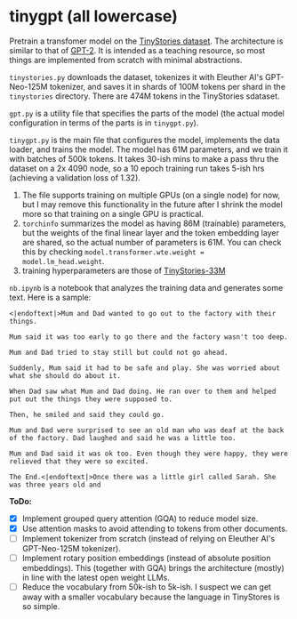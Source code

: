 # tinygpt (all lowercase)

Pretrain a transfomer model on the [TinyStories dataset](https://huggingface.co/datasets/roneneldan/TinyStories). The architecture is similar to that of [GPT-2](https://huggingface.co/openai-community/gpt2). It is intended as a teaching resource, so most things are implemented from scratch with minimal abstractions.

`tinystories.py` downloads the dataset, tokenizes it with Eleuther AI's GPT-Neo-125M tokenizer, and saves it in shards of 100M tokens per shard in the `tinystories` directory. There are 474M tokens in the TinyStories sdataset.

`gpt.py` is a utility file that specifies the parts of the model (the actual model configuration in terms of the parts is in `tinygpt.py`). 

`tinygpt.py` is the main file that configures the model, implements the data loader, and trains the model. The model has 61M parameters, and we train it with batches of 500k tokens. It takes 30-ish mins to make a pass thru the dataset on a 2x 4090 node, so a 10 epoch training run takes 5-ish hrs (achieving a validation loss of 1.32).

1. The file supports training on multiple GPUs (on a single node) for now, but I may remove this functionality in the future after I shrink the model more so that training on a single GPU is practical.
2. `torchinfo` summarizes the model as having 86M (trainable) parameters, but the weights of the final linear layer and the token embedding layer are shared, so the actual number of parameters is 61M. You can check this by checking `model.transformer.wte.weight = model.lm_head.weight`.
3. training hyperparameters are those of [TinyStories-33M](https://huggingface.co/roneneldan/TinyStories-33M)

`nb.ipynb` is a notebook that analyzes the training data and generates some text. Here is a sample:

```
<|endoftext|>Mum and Dad wanted to go out to the factory with their things. 

Mum said it was too early to go there and the factory wasn't too deep.

Mum and Dad tried to stay still but could not go ahead.

Suddenly, Mum said it had to be safe and play. She was worried about what she should do about it. 

When Dad saw what Mum and Dad doing. He ran over to them and helped put out the things they were supposed to.

Then, he smiled and said they could go.

Mum and Dad were surprised to see an old man who was deaf at the back of the factory. Dad laughed and said he was a little too. 

Mum and Dad said it was ok too. Even though they were happy, they were relieved that they were so excited. 

The End.<|endoftext|>Once there was a little girl called Sarah. She was three years old and
```

__ToDo:__
- [x] Implement grouped query attention (GQA) to reduce model size.
- [x] Use attention masks to avoid attending to tokens from other documents.
- [ ] Implement tokenizer from scratch (instead of relying on Eleuther AI's GPT-Neo-125M tokenizer).
- [ ] Implement rotary position embeddings (instead of absolute position embeddings). This (together with GQA) brings the architecture (mostly) in line with the latest open weight LLMs.
- [ ] Reduce the vocabulary from 50k-ish to 5k-ish. I suspect we can get away with a smaller vocabulary because the language in TinyStores is so simple. 